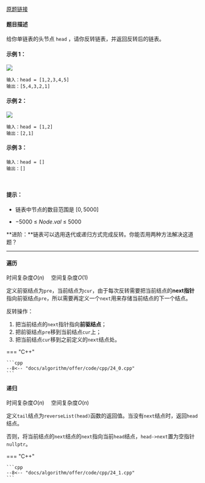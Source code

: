 [原题链接](https://leetcode-cn.com/problems/reverse-linked-list/)

#### 题目描述

给你单链表的头节点 `head` ，请你反转链表，并返回反转后的链表。
 

#### 示例 1：

![](https://assets.leetcode.com/uploads/2021/02/19/rev1ex1.jpg)
```
输入：head = [1,2,3,4,5]
输出：[5,4,3,2,1]
```

#### 示例 2：

![](https://assets.leetcode.com/uploads/2021/02/19/rev1ex2.jpg)
```
输入：head = [1,2]
输出：[2,1]
```

#### 示例 3：
```
输入：head = []
输出：[]
```
 

#### 提示：

- 链表中节点的数目范围是 $[0, 5000]$

- $-5000$ $≤$ $Node.val$ $≤$ $5000$
 

**进阶：**链表可以选用迭代或递归方式完成反转。你能否用两种方法解决这道题？

---


#### 遍历 

时间复杂度$O(n)$ &emsp;空间复杂度$O(1)$

定义前驱结点为`pre`，当前结点为`cur`，由于每次反转需要把当前结点的**next指针**指向前驱结点`pre`，所以需要再定义一个`next`用来存储当前结点的下一个结点。

反转操作：

1. 把当前结点的`next`指针指向**前驱结点**；
2. 把前驱结点`pre`移到当前结点`cur`上；
3. 把当前结点`cur`移到之前定义的`next`结点处。

=== "C++"

    ```cpp
    --8<-- "docs/algorithm/offer/code/cpp/24_0.cpp"
    ```

#### 递归

时间复杂度$O(n)$ &emsp;空间复杂度$O(n)$

定义`tail`结点为`reverseList(head)`函数的返回值。当没有`next`结点时，返回`head`结点。

否则，将当前结点的`next`结点的`next`指向当前`head`结点，`head->next`置为空指针`nullptr`。

=== "C++"

    ```cpp
    --8<-- "docs/algorithm/offer/code/cpp/24_1.cpp"
    ```